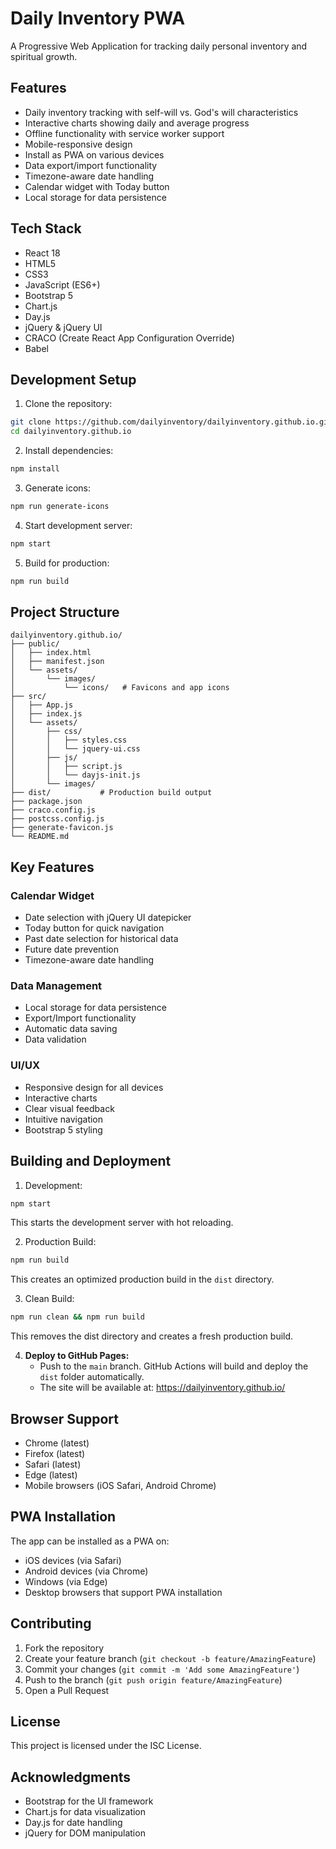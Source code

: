# Daily Inventory PWA

A Progressive Web Application for tracking daily personal inventory and spiritual growth.

## Features

- Daily inventory tracking with self-will vs. God's will characteristics
- Interactive charts showing daily and average progress
- Offline functionality with service worker support
- Mobile-responsive design
- Install as PWA on various devices
- Data export/import functionality
- Timezone-aware date handling
- Calendar widget with Today button
- Local storage for data persistence

## Tech Stack

- React 18
- HTML5
- CSS3
- JavaScript (ES6+)
- Bootstrap 5
- Chart.js
- Day.js
- jQuery & jQuery UI
- CRACO (Create React App Configuration Override)
- Babel

## Development Setup

1. Clone the repository:
```bash
git clone https://github.com/dailyinventory/dailyinventory.github.io.git
cd dailyinventory.github.io
```

2. Install dependencies:
```bash
npm install
```

3. Generate icons:
```bash
npm run generate-icons
```

4. Start development server:
```bash
npm start
```

5. Build for production:
```bash
npm run build
```

## Project Structure

```
dailyinventory.github.io/
├── public/
│   ├── index.html
│   ├── manifest.json
│   └── assets/
│       └── images/
│           └── icons/   # Favicons and app icons
├── src/
│   ├── App.js
│   ├── index.js
│   └── assets/
│       ├── css/
│       │   ├── styles.css
│       │   └── jquery-ui.css
│       ├── js/
│       │   ├── script.js
│       │   └── dayjs-init.js
│       └── images/
├── dist/           # Production build output
├── package.json
├── craco.config.js
├── postcss.config.js
├── generate-favicon.js
└── README.md
```

## Key Features

### Calendar Widget
- Date selection with jQuery UI datepicker
- Today button for quick navigation
- Past date selection for historical data
- Future date prevention
- Timezone-aware date handling

### Data Management
- Local storage for data persistence
- Export/Import functionality
- Automatic data saving
- Data validation

### UI/UX
- Responsive design for all devices
- Interactive charts
- Clear visual feedback
- Intuitive navigation
- Bootstrap 5 styling

## Building and Deployment

1. Development:
```bash
npm start
```
This starts the development server with hot reloading.

2. Production Build:
```bash
npm run build
```
This creates an optimized production build in the `dist` directory.

3. Clean Build:
```bash
npm run clean && npm run build
```
This removes the dist directory and creates a fresh production build.

4. **Deploy to GitHub Pages:**
   - Push to the `main` branch. GitHub Actions will build and deploy the `dist` folder automatically.
   - The site will be available at: https://dailyinventory.github.io/

## Browser Support

- Chrome (latest)
- Firefox (latest)
- Safari (latest)
- Edge (latest)
- Mobile browsers (iOS Safari, Android Chrome)

## PWA Installation

The app can be installed as a PWA on:
- iOS devices (via Safari)
- Android devices (via Chrome)
- Windows (via Edge)
- Desktop browsers that support PWA installation

## Contributing

1. Fork the repository
2. Create your feature branch (`git checkout -b feature/AmazingFeature`)
3. Commit your changes (`git commit -m 'Add some AmazingFeature'`)
4. Push to the branch (`git push origin feature/AmazingFeature`)
5. Open a Pull Request

## License

This project is licensed under the ISC License.

## Acknowledgments

- Bootstrap for the UI framework
- Chart.js for data visualization
- Day.js for date handling
- jQuery for DOM manipulation 